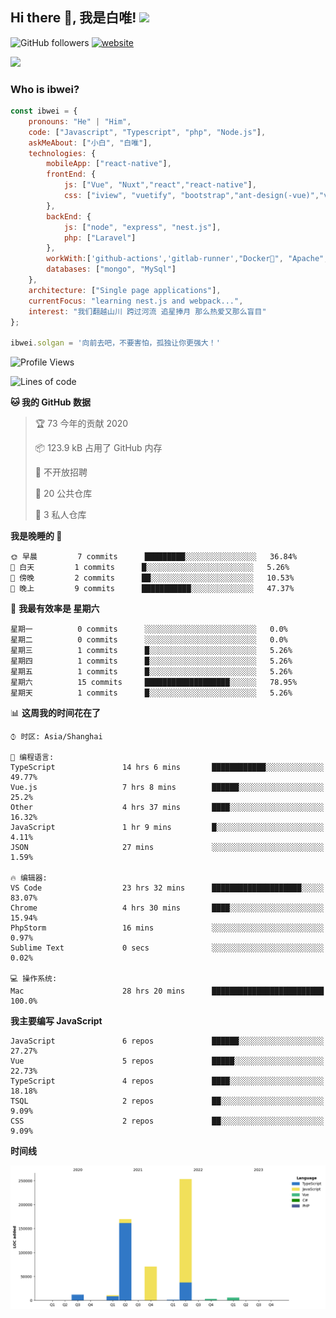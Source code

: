 <h2> Hi there 👋, 我是白唯! <img src="https://media.giphy.com/media/12oufCB0MyZ1Go/giphy.gif" width="50"></h2>

![GitHub followers](https://img.shields.io/github/followers/ibwei?label=Follow&style=social) [![website](https://img.shields.io/badge/Website-46a2f1.svg?&style=flat-square&logo=Google-Chrome&logoColor=white&link=https://me.ibwei.com/)](http://me.ibwei.com/)

![](https://github-readme-stats.vercel.app/api?username=ibwei)


### Who is ibwei?

```javascript
const ibwei = {
    pronouns: "He" | "Him",
    code: ["Javascript", "Typescript", "php", "Node.js"],
    askMeAbout: ["小白", "白唯"],
    technologies: {
        mobileApp: ["react-native"],
        frontEnd: {
            js: ["Vue", "Nuxt","react","react-native"],
            css: ["iview", "vuetify", "bootstrap","ant-design(-vue)","vant"]
        },
        backEnd: {
            js: ["node", "express", "nest.js"],
            php: ["Laravel"]
        },
        workWith:['github-actions','gitlab-runner',"Docker🐳", "Apache", "Nginx"],
        databases: ["mongo", "MySql"]
    },
    architecture: ["Single page applications"],
    currentFocus: "learning nest.js and webpack...",
    interest: "我们翻越山川 跨过河流 追星捧月 那么热爱又那么盲目"
};

ibwei.solgan = '向前去吧，不要害怕，孤独让你更强大！'

```
<!--START_SECTION:waka-->
![Profile Views](http://img.shields.io/badge/%E4%B8%AA%E4%BA%BA%E5%B0%81%E9%9D%A2%E8%A7%82%E7%9C%8B%E6%AC%A1%E6%95%B0-29-blue)

![Lines of code](https://img.shields.io/badge/%E4%BB%8E%E3%80%8C%E4%BD%A0%E5%A5%BD%E4%B8%96%E7%95%8C%E3%80%8D%E6%88%91%E5%B7%B2%E7%BB%8F%E5%86%99%E4%BA%86-1.1%20million%20%E8%A1%8C%E4%BB%A3%E7%A0%81-blue)

**🐱 我的 GitHub 数据** 

> 🏆 73 今年的贡献 2020
 > 
> 📦 123.9 kB 占用了 GitHub 内存 
 > 
> 🚫 不开放招聘
 > 
> 📜 20 公共仓库
 > 
> 🔑 3 私人仓库 

**我是晚睡的 🦉** 

```text
🌞 早晨         7 commits      █████████░░░░░░░░░░░░░░░░   36.84% 
🌆 白天         1 commits      █░░░░░░░░░░░░░░░░░░░░░░░░   5.26% 
🌃 傍晚         2 commits      ██░░░░░░░░░░░░░░░░░░░░░░░   10.53% 
🌙 晚上         9 commits      ███████████░░░░░░░░░░░░░░   47.37%

```
📅 **我最有效率是 星期六** 

```text
星期一          0 commits      ░░░░░░░░░░░░░░░░░░░░░░░░░   0.0% 
星期二          0 commits      ░░░░░░░░░░░░░░░░░░░░░░░░░   0.0% 
星期三          1 commits      █░░░░░░░░░░░░░░░░░░░░░░░░   5.26% 
星期四          1 commits      █░░░░░░░░░░░░░░░░░░░░░░░░   5.26% 
星期五          1 commits      █░░░░░░░░░░░░░░░░░░░░░░░░   5.26% 
星期六          15 commits     ███████████████████░░░░░░   78.95% 
星期天          1 commits      █░░░░░░░░░░░░░░░░░░░░░░░░   5.26%

```


📊 **这周我的时间花在了** 

```text
⌚︎ 时区: Asia/Shanghai

💬 编程语言: 
TypeScript               14 hrs 6 mins       ████████████░░░░░░░░░░░░░   49.77% 
Vue.js                   7 hrs 8 mins        ██████░░░░░░░░░░░░░░░░░░░   25.2% 
Other                    4 hrs 37 mins       ████░░░░░░░░░░░░░░░░░░░░░   16.32% 
JavaScript               1 hr 9 mins         █░░░░░░░░░░░░░░░░░░░░░░░░   4.11% 
JSON                     27 mins             ░░░░░░░░░░░░░░░░░░░░░░░░░   1.59%

🔥 编辑器: 
VS Code                  23 hrs 32 mins      ████████████████████░░░░░   83.07% 
Chrome                   4 hrs 30 mins       ████░░░░░░░░░░░░░░░░░░░░░   15.94% 
PhpStorm                 16 mins             ░░░░░░░░░░░░░░░░░░░░░░░░░   0.97% 
Sublime Text             0 secs              ░░░░░░░░░░░░░░░░░░░░░░░░░   0.02%

💻 操作系统: 
Mac                      28 hrs 20 mins      █████████████████████████   100.0%

```

**我主要编写 JavaScript** 

```text
JavaScript               6 repos             ██████░░░░░░░░░░░░░░░░░░░   27.27% 
Vue                      5 repos             █████░░░░░░░░░░░░░░░░░░░░   22.73% 
TypeScript               4 repos             ████░░░░░░░░░░░░░░░░░░░░░   18.18% 
TSQL                     2 repos             ██░░░░░░░░░░░░░░░░░░░░░░░   9.09% 
CSS                      2 repos             ██░░░░░░░░░░░░░░░░░░░░░░░   9.09%

```


**时间线**

![Chart not found](https://github.com/ibwei/ibwei/blob/master/charts/bar_graph.png) 


<!--END_SECTION:waka-->
